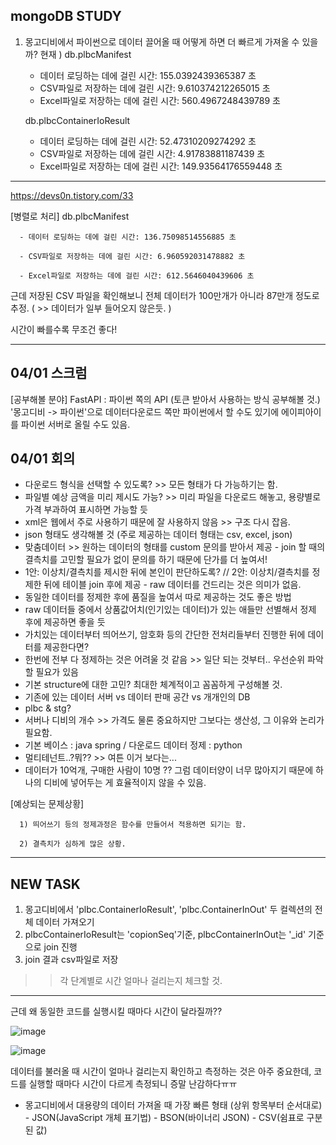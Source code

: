 ## mongoDB STUDY

1. 몽고디비에서 파이썬으로 데이터 끌어올 때 어떻게 하면 더 빠르게 가져올 수 있을까?
현재 ) db.plbcManifest
      - 데이터 로딩하는 데에 걸린 시간: 155.0392439365387 초
      - CSV파일로 저장하는 데에 걸린 시간: 9.610374212265015 초
      - Excel파일로 저장하는 데에 걸린 시간: 560.4967248439789 초
  
      db.plbcContainerIoResult
      - 데이터 로딩하는 데에 걸린 시간: 52.47310209274292 초
      - CSV파일로 저장하는 데에 걸린 시간: 4.91783881187439 초
      - Excel파일로 저장하는 데에 걸린 시간: 149.93564176559448 초

---
https://devs0n.tistory.com/33

[병렬로 처리]
  db.plbcManifest
      
      - 데이터 로딩하는 데에 걸린 시간: 136.75098514556885 초
      
      - CSV파일로 저장하는 데에 걸린 시간: 6.960592031478882 초
      
      - Excel파일로 저장하는 데에 걸린 시간: 612.5646040439606 초

근데 저장된 CSV 파일을 확인해보니 전체 데이터가 100만개가 아니라 87만개 정도로 추정. ( >> 데이터가 일부 들어오지 않은듯. )

시간이 빠를수록 무조건 좋다!

---

## 04/01 스크럼
[공부해볼 분야]
FastAPI : 파이썬 쪽의 API (토큰 받아서 사용하는 방식 공부해볼 것.)
'몽고디비 -> 파이썬'으로 데이터다운로드 쪽만 파이썬에서 할 수도 있기에 에이피아이를 파이썬 서버로 올릴 수도 있음.

## 04/01 회의
- 다운로드 형식을 선택할 수 있도록? >> 모든 형태가 다 가능하기는 함.
- 파일별 예상 금액을 미리 제시도 가능? >> 미리 파일을 다운로드 해놓고, 용량별로 가격 부과하여 표시하면 가능할 듯
- xml은 웹에서 주로 사용하기 때문에 잘 사용하지 않음 >> 구조 다시 잡음.
- json 형태도 생각해볼 것 (주로 제공하는 데이터 형태는 csv, excel, json)
- 맞춤데이터 >> 원하는 데이터의 형태를 custom 문의를 받아서 제공
      - join 할 때의 결측치를 고민할 필요가 없이 문의를 하기 때문에 단가를 더 높여서!
- 1안: 이상치/결측치를 제시한 뒤에 본인이 판단하도록? // 2안: 이상치/결측치를 정제한 뒤에 테이블 join 후에 제공
      - raw 데이터를 건드리는 것은 의미가 없음.
- 동일한 데이터를 정제한 후에 품질을 높여서 따로 제공하는 것도 좋은 방법
- raw 데이터들 중에서 상품값어치(인기있는 데이터)가 있는 애들만 선별해서 정제 후에 제공하면 좋을 듯
- 가치있는 데이터부터 띄어쓰기, 암호화 등의 간단한 전처리들부터 진행한 뒤에 데이터를 제공한다면?
- 한번에 전부 다 정제하는 것은 어려울 것 같음 >> 일단 되는 것부터.. 우선순위 파악할 필요가 있음
- 기본 structure에 대한 고민? 최대한 체계적이고 꼼꼼하게 구성해볼 것.
- 기존에 있는 데이터 서버 vs 데이터 판매 공간 vs 개개인의 DB
- plbc & stg?
- 서버나 디비의 개수 >> 가격도 물론 중요하지만 그보다는 생산성, 그 이유와 논리가 필요함.
- 기본 베이스 : java spring / 다운로드 데이터 정제 : python
- 멀티테넌트..?뭐?? >> 여튼 이거 보다는...
- 데이터가 10억개, 구매한 사람이 10명 ?? 그럼 데이터양이 너무 많아지기 때문에 하나의 디비에 넣어두는 게 효율적이지 않을 수 있음.

[예상되는 문제상황]

      1) 띄어쓰기 등의 정제과정은 함수를 만들어서 적용하면 되기는 함. 
      
      2) 결측치가 심하게 많은 상황.


---
## NEW TASK

1. 몽고디비에서 'plbc.ContainerIoResult', 'plbc.ContainerInOut' 두 컬렉션의 전체 데이터 가져오기
2. plbcContainerIoResult는 'copionSeq'기준, plbcContainerInOut는 '_id' 기준으로 join 진행
3. join 결과 csv파일로 저장

>>각 단계별로 시간 얼마나 걸리는지 체크할 것.

---
근데 왜 동일한 코드를 실행시킬 때마다 시간이 달라질까??

![image](https://github.com/baesunny/study_note/assets/133308712/dba1c484-1896-4c03-bab7-cb61a943b728)

![image](https://github.com/baesunny/study_note/assets/133308712/236b556d-edc2-47a7-96bc-7283df08632a)


데이터를 불러올 때 시간이 얼마나 걸리는지 확인하고 측정하는 것은 아주 중요한데, 코드를 실행할 때마다 시간이 다르게 측정되니 증말 난감하다ㅠㅠ


- 몽고디비에서 대용량의 데이터 가져올 때 가장 빠른 형태 (상위 항목부터 순서대로)
      - JSON(JavaScript 개체 표기법)
      - BSON(바이너리 JSON)
      - CSV(쉼표로 구분된 값)
